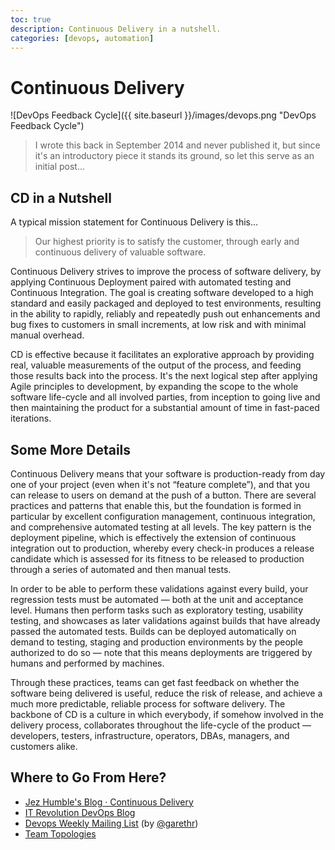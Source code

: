 ```yaml
---
toc: true
description: Continuous Delivery in a nutshell.
categories: [devops, automation]
---
```

# Continuous Delivery

<!--
title: "Continuous Delivery"
summary: "An introcution to the devops practice of CI/CD."
badges: true
comments: true
image: "images/devops.png"
categories:
    - "devops"
    - "continuous-delivery"
    - "automation"
-->

![DevOps Feedback Cycle]({{ site.baseurl }}/images/devops.png "DevOps Feedback Cycle")

> I wrote this back in September 2014 and never published it, but since it's an introductory piece it stands its ground, so let this serve as an initial post…


## CD in a Nutshell

A typical mission statement for Continuous Delivery is this…

> Our highest priority is to satisfy the customer,
> through early and continuous delivery of valuable software.

Continuous Delivery strives to improve the process of software delivery, by applying Continuous Deployment paired with automated testing and Continuous Integration. The goal is creating software developed to a high standard and easily packaged and deployed to test environments, resulting in the ability to rapidly, reliably and repeatedly push out enhancements and bug fixes to customers in small increments, at low risk and with minimal manual overhead.

CD is effective because it facilitates an explorative approach by providing real, valuable measurements of the output of the process, and feeding those results back into the process. It's the next logical step after applying Agile principles to development, by expanding the scope to the whole software life-cycle and all involved parties, from inception to going live and then maintaining the product for a substantial amount of time in fast-paced iterations.


## Some More Details

Continuous Delivery means that your software is production-ready from day one of your project (even when it's not “feature complete”), and that you can release to users on demand at the push of a button. There are several practices and patterns that enable this, but the foundation is formed in particular by excellent configuration management, continuous integration, and comprehensive automated testing at all levels. The key pattern is the deployment pipeline, which is effectively the extension of continuous integration out to production, whereby every check-in produces a release candidate which is assessed for its fitness to be released to production through a series of automated and then manual tests.

In order to be able to perform these validations against every build, your regression tests must be automated — both at the unit and acceptance level. Humans then perform tasks such as exploratory testing, usability testing, and showcases as later validations against builds that have already passed the automated tests. Builds can be deployed automatically on demand to testing, staging and production environments by the people authorized to do so — note that this means deployments are triggered by humans and performed by machines.

Through these practices, teams can get fast feedback on whether the software being delivered is useful, reduce the risk of release, and achieve a much more predictable, reliable process for software delivery. The backbone of CD is a culture in which everybody, if somehow involved in the delivery process, collaborates throughout the life-cycle of the product — developers, testers, infrastructure, operators, DBAs, managers, and customers alike.


## Where to Go From Here?

* [Jez Humble's Blog · Continuous Delivery](https://continuousdelivery.com/about/)
* [IT Revolution DevOps Blog](https://itrevolution.com/devops-blog/)
* [Devops Weekly Mailing List](https://www.devopsweekly.com/) (by [@garethr](https://twitter.com/garethr))
* [Team Topologies](https://teamtopologies.com/)
